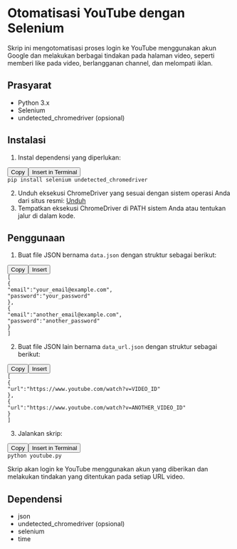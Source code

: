# Otomatisasi YouTube dengan Selenium

Skrip ini mengotomatisasi proses login ke YouTube menggunakan akun Google dan melakukan berbagai tindakan pada halaman video, seperti memberi like pada video, berlangganan channel, dan melompati iklan.

## Prasyarat

* Python 3.x
* Selenium
* undetected_chromedriver (opsional)

## Instalasi

1. Instal dependensi yang diperlukan:

<pre><div class="my-2 language-shell relative mt-6 border-[1px] border-gray-700" aria-label="highlighted-code-my-2 language-shell"><div class="absolute right-2 top-0 z-50 flex w-min -translate-y-3/4 flex-row space-x-1 rounded border border-gray-500/30 bg-editor-content-area"><button data-tooltip="Copied!" class="relative z-10 rounded px-2 py-1 text-xs whitespace-nowrap text-white hover:bg-gray-500/10 cursor-pointer disabled:cursor-not-allowed after:absolute after:-bottom-1 after:left-2/4 after:-translate-x-1/2 after:translate-y-full after:rounded after:bg-black after:px-1 after:py-0.5 after:text-xs after:text-white after:opacity-0 transition-opacity after:duration-200 after:content-[attr(data-tooltip)]">Copy</button><button data-tooltip="Inserted!" class="relative z-10 rounded px-2 py-1 text-xs whitespace-nowrap text-white hover:bg-gray-500/10 cursor-pointer disabled:cursor-not-allowed after:absolute after:-bottom-1 after:left-2/4 after:-translate-x-1/2 after:translate-y-full after:rounded after:bg-black after:px-1 after:py-0.5 after:text-xs after:text-white after:opacity-0 transition-opacity after:duration-200 after:content-[attr(data-tooltip)]">Insert in Terminal</button></div><div class="w-full overflow-x-auto"><div><code class="language-shell"><span>pip </span><span class="token">install</span><span> selenium undetected_chromedriver</span></code></div></div></div></pre>

2. Unduh eksekusi ChromeDriver yang sesuai dengan sistem operasi Anda dari situs resmi: [Unduh](https://developer.chrome.com/docs/chromedriver/downloads)
3. Tempatkan eksekusi ChromeDriver di PATH sistem Anda atau tentukan jalur di dalam kode.

## Penggunaan

1. Buat file JSON bernama `data.json` dengan struktur sebagai berikut:

<pre><div class="my-2 language-json relative mt-6 border-[1px] border-gray-700" aria-label="highlighted-code-my-2 language-json"><div class="absolute right-2 top-0 z-50 flex w-min -translate-y-3/4 flex-row space-x-1 rounded border border-gray-500/30 bg-editor-content-area"><button data-tooltip="Copied!" class="relative z-10 rounded px-2 py-1 text-xs whitespace-nowrap text-white hover:bg-gray-500/10 cursor-pointer disabled:cursor-not-allowed after:absolute after:-bottom-1 after:left-2/4 after:-translate-x-1/2 after:translate-y-full after:rounded after:bg-black after:px-1 after:py-0.5 after:text-xs after:text-white after:opacity-0 transition-opacity after:duration-200 after:content-[attr(data-tooltip)]">Copy</button><button data-tooltip="Inserted!" class="relative z-10 rounded px-2 py-1 text-xs whitespace-nowrap text-white hover:bg-gray-500/10 cursor-pointer disabled:cursor-not-allowed after:absolute after:-bottom-1 after:left-2/4 after:-translate-x-1/2 after:translate-y-full after:rounded after:bg-black after:px-1 after:py-0.5 after:text-xs after:text-white after:opacity-0 transition-opacity after:duration-200 after:content-[attr(data-tooltip)]">Insert</button></div><div class="w-full overflow-x-auto"><div><code class="language-json"><span class="token">[</span><span>
</span><span></span><span class="token">{</span><span>
</span><span></span><span class="token">"email"</span><span class="token">:</span><span></span><span class="token">"your_email@example.com"</span><span class="token">,</span><span>
</span><span></span><span class="token">"password"</span><span class="token">:</span><span></span><span class="token">"your_password"</span><span>
</span><span></span><span class="token">}</span><span class="token">,</span><span>
</span><span></span><span class="token">{</span><span>
</span><span></span><span class="token">"email"</span><span class="token">:</span><span></span><span class="token">"another_email@example.com"</span><span class="token">,</span><span>
</span><span></span><span class="token">"password"</span><span class="token">:</span><span></span><span class="token">"another_password"</span><span>
</span><span></span><span class="token">}</span><span>
</span><span></span><span class="token">]</span></code></div></div></div></pre>

2. Buat file JSON lain bernama `data_url.json` dengan struktur sebagai berikut:

<pre><div class="my-2 language-json relative mt-6 border-[1px] border-gray-700" aria-label="highlighted-code-my-2 language-json"><div class="absolute right-2 top-0 z-50 flex w-min -translate-y-3/4 flex-row space-x-1 rounded border border-gray-500/30 bg-editor-content-area"><button data-tooltip="Copied!" class="relative z-10 rounded px-2 py-1 text-xs whitespace-nowrap text-white hover:bg-gray-500/10 cursor-pointer disabled:cursor-not-allowed after:absolute after:-bottom-1 after:left-2/4 after:-translate-x-1/2 after:translate-y-full after:rounded after:bg-black after:px-1 after:py-0.5 after:text-xs after:text-white after:opacity-0 transition-opacity after:duration-200 after:content-[attr(data-tooltip)]">Copy</button><button data-tooltip="Inserted!" class="relative z-10 rounded px-2 py-1 text-xs whitespace-nowrap text-white hover:bg-gray-500/10 cursor-pointer disabled:cursor-not-allowed after:absolute after:-bottom-1 after:left-2/4 after:-translate-x-1/2 after:translate-y-full after:rounded after:bg-black after:px-1 after:py-0.5 after:text-xs after:text-white after:opacity-0 transition-opacity after:duration-200 after:content-[attr(data-tooltip)]">Insert</button></div><div class="w-full overflow-x-auto"><div><code class="language-json"><span class="token">[</span><span>
</span><span></span><span class="token">{</span><span>
</span><span></span><span class="token">"url"</span><span class="token">:</span><span></span><span class="token">"https://www.youtube.com/watch?v=VIDEO_ID"</span><span>
</span><span></span><span class="token">}</span><span class="token">,</span><span>
</span><span></span><span class="token">{</span><span>
</span><span></span><span class="token">"url"</span><span class="token">:</span><span></span><span class="token">"https://www.youtube.com/watch?v=ANOTHER_VIDEO_ID"</span><span>
</span><span></span><span class="token">}</span><span>
</span><span></span><span class="token">]</span></code></div></div></div></pre>

3. Jalankan skrip:

<pre><div class="my-2 language-shell relative mt-6 border-[1px] border-gray-700" aria-label="highlighted-code-my-2 language-shell"><div class="absolute right-2 top-0 z-50 flex w-min -translate-y-3/4 flex-row space-x-1 rounded border border-gray-500/30 bg-editor-content-area"><button data-tooltip="Copied!" class="relative z-10 rounded px-2 py-1 text-xs whitespace-nowrap text-white hover:bg-gray-500/10 cursor-pointer disabled:cursor-not-allowed after:absolute after:-bottom-1 after:left-2/4 after:-translate-x-1/2 after:translate-y-full after:rounded after:bg-black after:px-1 after:py-0.5 after:text-xs after:text-white after:opacity-0 transition-opacity after:duration-200 after:content-[attr(data-tooltip)]">Copy</button><button data-tooltip="Inserted!" class="relative z-10 rounded px-2 py-1 text-xs whitespace-nowrap text-white hover:bg-gray-500/10 cursor-pointer disabled:cursor-not-allowed after:absolute after:-bottom-1 after:left-2/4 after:-translate-x-1/2 after:translate-y-full after:rounded after:bg-black after:px-1 after:py-0.5 after:text-xs after:text-white after:opacity-0 transition-opacity after:duration-200 after:content-[attr(data-tooltip)]">Insert in Terminal</button></div><div class="w-full overflow-x-auto"><div><code class="language-shell"><span>python youtube.py</span></code></div></div></div></pre>

Skrip akan login ke YouTube menggunakan akun yang diberikan dan melakukan tindakan yang ditentukan pada setiap URL video.

## Dependensi

* json
* undetected_chromedriver (opsional)
* selenium
* time
